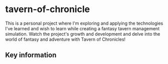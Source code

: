 # tavern-of-chronicle
This is a personal project where I'm exploring and applying the technologies I've learned and wish to learn while creating a fantasy tavern management simulation. Watch the project's growth and development and delve into the world of fantasy and adventure with Tavern of Chronicles!

## Key information

